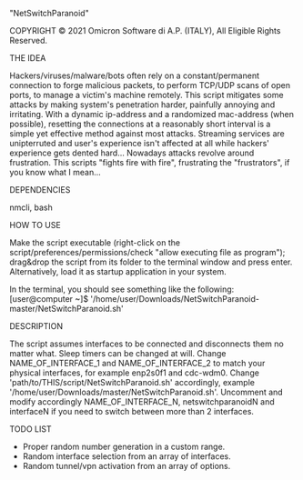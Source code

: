"NetSwitchParanoid"

COPYRIGHT © 2021 Omicron Software di A.P. (ITALY), All Eligible Rights Reserved.


THE IDEA

Hackers/viruses/malware/bots often rely on a constant/permanent connection to forge malicious packets, to perform TCP/UDP scans of open ports, to manage a victim's machine remotely. This script mitigates some attacks by making system's penetration harder, painfully annoying and irritating.
With a dynamic ip-address and a randomized mac-address (when possible), resetting the connections at a reasonably short interval is a simple yet effective method against most attacks. Streaming services are unipterruted and user's experience isn't affected at all while hackers' experience gets dented hard...
Nowadays attacks revolve around frustration. This scripts "fights fire with fire", frustrating the "frustrators", if you know what I mean...

DEPENDENCIES

nmcli, bash


HOW TO USE

Make the script executable (right-click on the script/preferences/permissions/check "allow executing file as program");
drag&drop the script from its folder to the terminal window and press enter.
Alternatively, load it as startup application in your system.

In the terminal, you should see something like the following:
[user@computer ~]$ '/home/user/Downloads/NetSwitchParanoid-master/NetSwitchParanoid.sh'


DESCRIPTION

The script assumes interfaces to be connected and disconnects them no matter what.
Sleep timers can be changed at will.
Change NAME_OF_INTERFACE_1 and NAME_OF_INTERFACE_2 to match your physical interfaces, for example enp2s0f1 and cdc-wdm0.
Change 'path/to/THIS/script/NetSwitchParanoid.sh' accordingly, example '/home/user/Downloads/master/NetSwitchParanoid.sh'.
Uncomment and modify accordingly NAME_OF_INTERFACE_N, netswitchparanoidN and interfaceN if you need to switch between more than 2 interfaces.


TODO LIST

- Proper random number generation in a custom range.
- Random interface selection from an array of interfaces.
- Random tunnel/vpn activation from an array of options.

